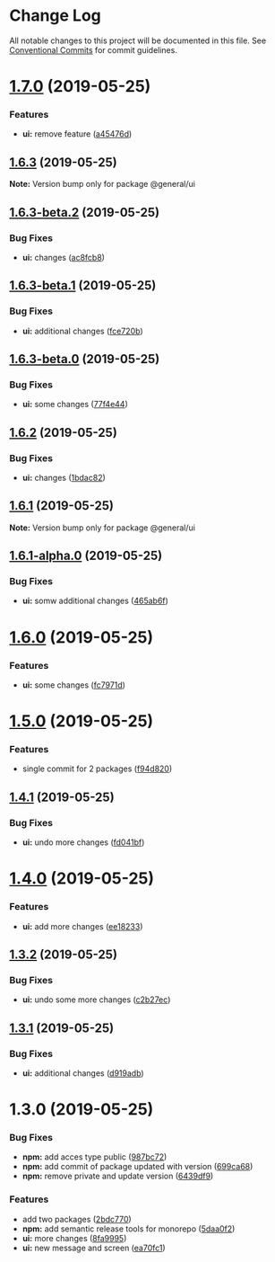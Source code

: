 # Change Log

All notable changes to this project will be documented in this file.
See [Conventional Commits](https://conventionalcommits.org) for commit guidelines.

# [1.7.0](https://github.com/forforeach/lerna-poc/compare/@general/ui@1.6.3...@general/ui@1.7.0) (2019-05-25)


### Features

* **ui:** remove feature ([a45476d](https://github.com/forforeach/lerna-poc/commit/a45476d))





## [1.6.3](https://github.com/forforeach/lerna-poc/compare/@general/ui@1.6.3-beta.2...@general/ui@1.6.3) (2019-05-25)

**Note:** Version bump only for package @general/ui





## [1.6.3-beta.2](https://github.com/forforeach/lerna-poc/compare/@general/ui@1.6.3-beta.1...@general/ui@1.6.3-beta.2) (2019-05-25)


### Bug Fixes

* **ui:** changes ([ac8fcb8](https://github.com/forforeach/lerna-poc/commit/ac8fcb8))





## [1.6.3-beta.1](https://github.com/forforeach/lerna-poc/compare/@general/ui@1.6.3-beta.0...@general/ui@1.6.3-beta.1) (2019-05-25)


### Bug Fixes

* **ui:** additional changes ([fce720b](https://github.com/forforeach/lerna-poc/commit/fce720b))





## [1.6.3-beta.0](https://github.com/forforeach/lerna-poc/compare/@general/ui@1.6.2...@general/ui@1.6.3-beta.0) (2019-05-25)


### Bug Fixes

* **ui:** some changes ([77f4e44](https://github.com/forforeach/lerna-poc/commit/77f4e44))





## [1.6.2](https://github.com/forforeach/lerna-poc/compare/@general/ui@1.6.1...@general/ui@1.6.2) (2019-05-25)


### Bug Fixes

* **ui:** changes ([1bdac82](https://github.com/forforeach/lerna-poc/commit/1bdac82))





## [1.6.1](https://github.com/forforeach/lerna-poc/compare/@general/ui@1.6.1-alpha.0...@general/ui@1.6.1) (2019-05-25)

**Note:** Version bump only for package @general/ui





## [1.6.1-alpha.0](https://github.com/forforeach/lerna-poc/compare/@general/ui@1.6.0...@general/ui@1.6.1-alpha.0) (2019-05-25)


### Bug Fixes

* **ui:** somw additional changes ([465ab6f](https://github.com/forforeach/lerna-poc/commit/465ab6f))





# [1.6.0](https://github.com/forforeach/lerna-poc/compare/@general/ui@1.5.0...@general/ui@1.6.0) (2019-05-25)


### Features

* **ui:** some changes ([fc7971d](https://github.com/forforeach/lerna-poc/commit/fc7971d))





# [1.5.0](https://github.com/forforeach/lerna-poc/compare/@general/ui@1.4.1...@general/ui@1.5.0) (2019-05-25)


### Features

* single commit for 2 packages ([f94d820](https://github.com/forforeach/lerna-poc/commit/f94d820))





## [1.4.1](https://github.com/forforeach/lerna-poc/compare/@general/ui@1.4.0...@general/ui@1.4.1) (2019-05-25)


### Bug Fixes

* **ui:** undo more changes ([fd041bf](https://github.com/forforeach/lerna-poc/commit/fd041bf))





# [1.4.0](https://github.com/forforeach/lerna-poc/compare/@general/ui@1.3.2...@general/ui@1.4.0) (2019-05-25)


### Features

* **ui:** add more changes ([ee18233](https://github.com/forforeach/lerna-poc/commit/ee18233))





## [1.3.2](https://github.com/forforeach/lerna-poc/compare/@general/ui@1.3.1...@general/ui@1.3.2) (2019-05-25)


### Bug Fixes

* **ui:** undo some more changes ([c2b27ec](https://github.com/forforeach/lerna-poc/commit/c2b27ec))





## [1.3.1](https://github.com/forforeach/lerna-poc/compare/@general/ui@1.3.0...@general/ui@1.3.1) (2019-05-25)


### Bug Fixes

* **ui:** additional changes ([d919adb](https://github.com/forforeach/lerna-poc/commit/d919adb))





# 1.3.0 (2019-05-25)


### Bug Fixes

* **npm:** add acces type public ([987bc72](https://github.com/forforeach/lerna-poc/commit/987bc72))
* **npm:** add commit of package updated with version ([699ca68](https://github.com/forforeach/lerna-poc/commit/699ca68))
* **npm:** remove private and update version ([6439df9](https://github.com/forforeach/lerna-poc/commit/6439df9))


### Features

* add two packages ([2bdc770](https://github.com/forforeach/lerna-poc/commit/2bdc770))
* **npm:** add semantic release tools for monorepo ([5daa0f2](https://github.com/forforeach/lerna-poc/commit/5daa0f2))
* **ui:** more changes ([8fa9995](https://github.com/forforeach/lerna-poc/commit/8fa9995))
* **ui:** new message and screen ([ea70fc1](https://github.com/forforeach/lerna-poc/commit/ea70fc1))
